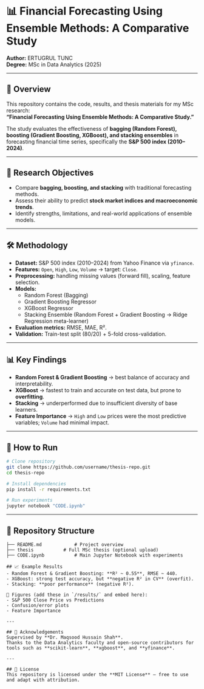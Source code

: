 # 📊 Financial Forecasting Using Ensemble Methods: A Comparative Study  

**Author:** ERTUGRUL TUNC  
**Degree:** MSc in Data Analytics (2025)  

---

## 📖 Overview  
This repository contains the code, results, and thesis materials for my MSc research:  
**“Financial Forecasting Using Ensemble Methods: A Comparative Study.”**  

The study evaluates the effectiveness of **bagging (Random Forest), boosting (Gradient Boosting, XGBoost), and stacking ensembles** in forecasting financial time series, specifically the **S&P 500 index (2010–2024)**.  

---

## 🎯 Research Objectives  
- Compare **bagging, boosting, and stacking** with traditional forecasting methods.  
- Assess their ability to predict **stock market indices and macroeconomic trends**.  
- Identify strengths, limitations, and real-world applications of ensemble models.  

---

## 🛠️ Methodology  
- **Dataset:** S&P 500 index (2010–2024) from Yahoo Finance via `yfinance`.  
- **Features:** `Open`, `High`, `Low`, `Volume` → target: `Close`.  
- **Preprocessing:** handling missing values (forward fill), scaling, feature selection.  
- **Models:**  
  - Random Forest (Bagging)  
  - Gradient Boosting Regressor  
  - XGBoost Regressor  
  - Stacking Ensemble (Random Forest + Gradient Boosting → Ridge Regression meta-learner)  
- **Evaluation metrics:** RMSE, MAE, R².  
- **Validation:** Train-test split (80/20) + 5-fold cross-validation.  

---

## 📊 Key Findings  
- **Random Forest & Gradient Boosting** → best balance of accuracy and interpretability.  
- **XGBoost** → fastest to train and accurate on test data, but prone to **overfitting**.  
- **Stacking** → underperformed due to insufficient diversity of base learners.  
- **Feature Importance** → `High` and `Low` prices were the most predictive variables; `Volume` had minimal impact.  

---

## 🚀 How to Run  
```bash
# Clone repository
git clone https://github.com/username/thesis-repo.git
cd thesis-repo

# Install dependencies
pip install -r requirements.txt

# Run experiments
jupyter notebook "CODE.ipynb"
```

---

## 📂 Repository Structure  
```
├── README.md            # Project overview
├── thesis           # Full MSc thesis (optional upload)
├── CODE.ipynb           # Main Jupyter Notebook with experiments

## 📈 Example Results  
- Random Forest & Gradient Boosting: **R² ~ 0.55**, RMSE ~ 440.  
- XGBoost: strong test accuracy, but **negative R² in CV** (overfit).  
- Stacking: **poor performance** (negative R²).  

📌 Figures (add these in `/results/` and embed here):  
- S&P 500 Close Price vs Predictions  
- Confusion/error plots  
- Feature Importance  

---

## 🙌 Acknowledgements  
Supervised by **Dr. Maqsood Hussain Shah**.  
Thanks to the Data Analytics faculty and open-source contributors for tools such as **scikit-learn**, **xgboost**, and **yfinance**.  

---

## 🔖 License  
This repository is licensed under the **MIT License** – free to use and adapt with attribution.  
